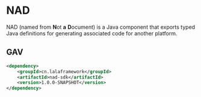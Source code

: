 # NAD

NAD (named from **N**ot **a** **D**ocument) is a Java component that exports typed Java definitions for generating associated code for another platform.

## GAV

```xml
<dependency>
    <groupId>cn.lalaframework</groupId>
    <artifactId>nad-sdk</artifactId>
    <version>1.0.0-SNAPSHOT</version>
</dependency>
```
